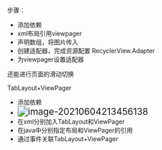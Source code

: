 步骤：

+ 添加依赖
+ xml布局引用viewpager
+ 声明数组，将图片传入
+ 创建适配器，完成资源配置 RecyclerView.Adapter
+ 为viewpager设置适配器 



还能进行页面的滑动切换

TabLayout+ViewPager

+ 添加依赖
+ <img src="C:\Users\15200\AppData\Roaming\Typora\typora-user-images\image-20210604213456138.png" alt="image-20210604213456138" style="zoom:150%;" />
+ 在xml分别加入TabLayout和ViewPager
+ 在java中分别指定布局和ViewPager的引用
+ 通过事件关联TabLayout+ViewPager